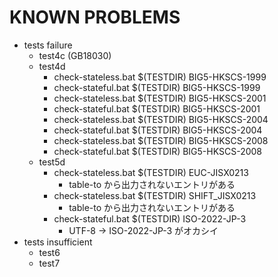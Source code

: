 # KNOWN PROBLEMS

  * tests failure
    * test4c (GB18030)
    * test4d
      * check-stateless.bat $(TESTDIR) BIG5-HKSCS-1999
      * check-stateful.bat $(TESTDIR) BIG5-HKSCS-1999
      * check-stateless.bat $(TESTDIR) BIG5-HKSCS-2001
      * check-stateful.bat $(TESTDIR) BIG5-HKSCS-2001
      * check-stateless.bat $(TESTDIR) BIG5-HKSCS-2004
      * check-stateful.bat $(TESTDIR) BIG5-HKSCS-2004
      * check-stateless.bat $(TESTDIR) BIG5-HKSCS-2008
      * check-stateful.bat $(TESTDIR) BIG5-HKSCS-2008
    * test5d
      * check-stateless.bat $(TESTDIR) EUC-JISX0213
        * table-to から出力されないエントリがある
      * check-stateless.bat $(TESTDIR) SHIFT_JISX0213
        * table-to から出力されないエントリがある
      * check-stateful.bat $(TESTDIR) ISO-2022-JP-3
        * UTF-8 -> ISO-2022-JP-3 がオカシイ
  * tests insufficient
    * test6
    * test7
